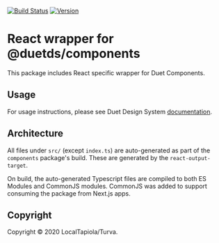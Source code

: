 [![Build Status](https://lt-devtool.visualstudio.com/Duet%20Design%20System/_apis/build/status/Duet%20Design%20System?branchName=master)](https://lt-devtool.visualstudio.com/Duet%20Design%20System/_build/latest?definitionId=58&branchName=master)
[![Version](https://img.shields.io/npm/v/@duetds/react.svg?style=flat-square&label=react)](https://www.npmjs.com/package/@duetds/react)

# React wrapper for @duetds/components

This package includes React specific wrapper for Duet Components.

## Usage

For usage instructions, please see Duet Design System [documentation](https://www.duetds.com/using-components/#usage-with-react).

## Architecture

All files under `src/` (except `index.ts`) are auto-generated as part of the `components` package's build. These are generated by the `react-output-target`.

On build, the auto-generated Typescript files are compiled to both ES Modules and CommonJS modules. CommonJS was added to support consuming the package from Next.js apps.

## Copyright

Copyright © 2020 LocalTapiola/Turva.
